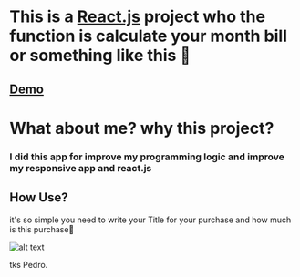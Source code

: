 # This is a [React.js](https://reactjs.org) project who the function is calculate your month bill or something like this 🧡 <br>
## [Demo](https://harry-kappa.vercel.app)

<h1> What about me? 
why this project? </h1>
<h3>I did this app for improve my programming logic and improve my responsive app and react.js </h3> 

## How Use?
it's so simple you need to write your Title for your purchase and how much is this purchase🧡

![alt text](https://cdn.discordapp.com/attachments/757695400894529547/1011032218963026071/readme.png)



tks Pedro.


